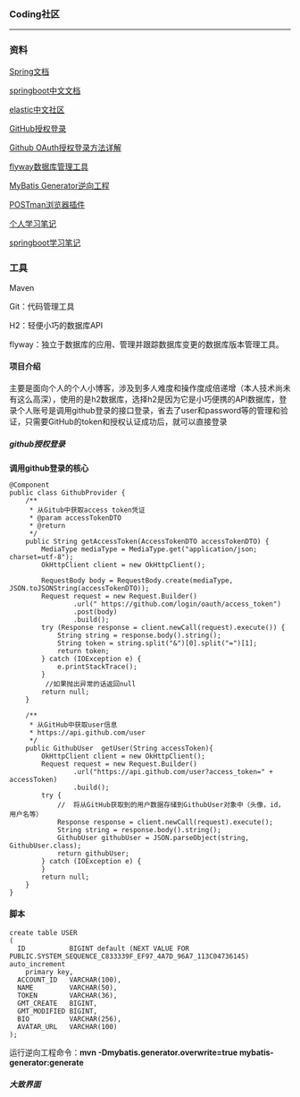 ### Coding社区
******
### 资料

[Spring文档](https://spring.io/guides)

[springboot中文文档](<https://springcloud.cc/spring-boot.html>)
 
[elastic中文社区](https://elasticsearch.cn/)

[GitHub授权登录](https://developer.github.com/apps/building-oauth-apps/creating-an-oauth-app/)

[Github OAuth授权登录方法详解](https://developer.github.com/apps/building-oauth-apps/authorizing-oauth-apps/)

[flyway数据库管理工具](https://flywaydb.org/getstarted/firststeps/maven)

[MyBatis Generator逆向工程](http://www.mybatis.org/generator/index.html)

[POSTman浏览器插件](https://chrome.google.com/webstore/detail/tabbed-postman-rest-clien/coohjcphdfgbiolnekdpbcijmhambjff)

[个人学习笔记](https://github.com/a-Lostelk/notes/blob/master/coding%E7%A4%BE%E5%8C%BA%E7%AC%94%E8%AE%B0.md)

[springboot学习笔记](https://github.com/a-Lostelk/notes/edit/master/SpringBoot%E8%BF%9B%E4%BF%AE%E4%B9%8B%E8%B7%AF.md)


### 工具

Maven

Git：代码管理工具

H2：轻便小巧的数据库API

flyway：独立于数据库的应用、管理并跟踪数据库变更的数据库版本管理工具。

#### 项目介绍
主要是面向个人的个人小博客，涉及到多人难度和操作度成倍递增（本人技术尚未有这么高深），使用的是h2数据库，选择h2是因为它是小巧便携的API数据库，登录个人账号是调用github登录的接口登录，省去了user和password等的管理和验证，只需要GitHub的token和授权认证成功后，就可以直接登录

##### github授权登录
**调用github登录的核心**
```
@Component
public class GithubProvider {
    /**
     * 从Gitub中获取access token凭证
     * @param accessTokenDTO
     * @return
     */
    public String getAccessToken(AccessTokenDTO accessTokenDTO) {
        MediaType mediaType = MediaType.get("application/json; charset=utf-8");
        OkHttpClient client = new OkHttpClient();

        RequestBody body = RequestBody.create(mediaType, JSON.toJSONString(accessTokenDTO));
        Request request = new Request.Builder()
                .url(" https://github.com/login/oauth/access_token")
                .post(body)
                .build();
        try (Response response = client.newCall(request).execute()) {
            String string = response.body().string();
            String token = string.split("&")[0].split("=")[1];
            return token;
        } catch (IOException e) {
            e.printStackTrace();
        }
         //如果抛出异常的话返回null
        return null;
    }

    /**
     * 从GitHub中获取user信息
     * https://api.github.com/user
     */
    public GithubUser  getUser(String accessToken){
        OkHttpClient client = new OkHttpClient();
        Request request = new Request.Builder()
                .url("https://api.github.com/user?access_token=" + accessToken)
                .build();
        try {
            //  将从GitHub获取到的用户数据存储到GithubUser对象中（头像，id，用户名等）
            Response response = client.newCall(request).execute();
            String string = response.body().string();
            GithubUser githubUser = JSON.parseObject(string, GithubUser.class);
            return githubUser;
        } catch (IOException e) {
        }
        return null;
    }
}
```



#### 脚本
```h2
create table USER
(
  ID           BIGINT default (NEXT VALUE FOR PUBLIC.SYSTEM_SEQUENCE_C833339F_EF97_4A7D_96A7_113C04736145) auto_increment
    primary key,
  ACCOUNT_ID   VARCHAR(100),
  NAME         VARCHAR(50),
  TOKEN        VARCHAR(36),
  GMT_CREATE   BIGINT,
  GMT_MODIFIED BIGINT,
  BIO          VARCHAR(256),
  AVATAR_URL   VARCHAR(100)
);
```
运行逆向工程命令：**mvn -Dmybatis.generator.overwrite=true mybatis-generator:generate**

##### 大致界面
